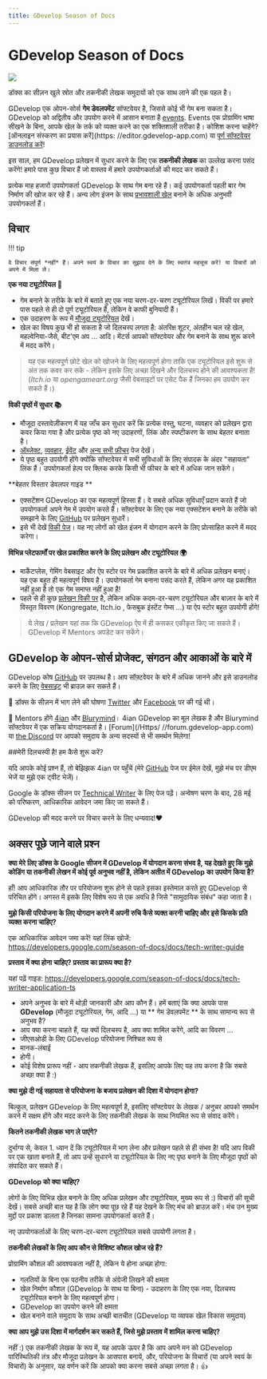 ```yaml
---
title: GDevelop Season of Docs
---
```

# GDevelop Season of Docs

![](/gdevelop5/community/seasonofdocs_logo_secondarygrey_72ppi.png)

डॉक्स का सीज़न खुले स्रोत और तकनीकी लेखक समुदायों को एक साथ लाने की एक पहल है।

GDevelop एक ओपन-सोर्स **गेम डेवलपमेंट** सॉफ्टवेयर है, जिससे कोई भी गेम बना सकता है। GDevelop को अद्वितीय और उपयोग करने में आसान बनाता है [events](https://gdevelop-app.com/). Events एक प्रोग्रामिंग भाषा सीखने के बिना, आपके खेल के तर्क को व्यक्त करने का एक शक्तिशाली तरीका है। कोशिश करना चाहेंगे? [ऑनलाइन संस्करण का प्रयास करें](https: //editor.gdevelop-app.com) या [पूर्ण सॉफ्टवेयर डाउनलोड करें](https://gdevelop-app.com/download/)!

इस साल, हम GDevelop प्रलेखन में सुधार करने के लिए एक **तकनीकी लेखक** का उल्लेख करना पसंद करेंगे! हमारे पास कुछ विचार हैं जो वास्तव में हमारे उपयोगकर्ताओं की मदद कर सकते हैं।

प्रत्येक माह हजारों उपयोगकर्ता GDevelop के साथ गेम बना रहे हैं। कई उपयोगकर्ता पहली बार गेम निर्माण की खोज कर रहे हैं। अन्य लोग इंजन के साथ [प्रभावशाली खेल](https://gdevelop-app.com/games-showcase/) बनाने के अधिक अनुभवी उपयोगकर्ता हैं।

## विचार

!!! tip

    वे विचार संपूर्ण *नहीं* हैं। अपने स्वयं के विचार का सुझाव देने के लिए स्वतंत्र महसूस करें! या विचारों को अपने में मिला लें।

**एक नया ट्यूटोरियल 🚀**

   * गेम बनाने के तरीके के बारे में बताते हुए एक नया चरण-दर-चरण ट्यूटोरियल लिखें। विकी पर हमारे पास पहले से ही दो पूर्ण ट्यूटोरियल हैं, लेकिन वे काफी बुनियादी हैं।
  * एक उदाहरण के रूप में [मौजूदा ट्यूटोरियल](http://wiki.compilgames.net/doku.php/gdevelop5/tutorials/platform-game/start) देखें।
  * खेल का विषय कुछ भी हो सकता है जो दिलचस्प लगता है: अंतरिक्ष शूटर, अंतहीन चल रहे खेल, महल्वेनिया-जैसे, बीट'एम अप ... आदि। मेंटर्स आपको सॉफ्टवेयर और गेम बनाने के साथ शुरू करने में मदद करेंगे।

> यह एक महत्वपूर्ण छोटे खेल को खोजने के लिए महत्वपूर्ण होगा ताकि एक ट्यूटोरियल इसे शुरू से अंत तक कवर कर सके - लेकिन इसके लिए अच्छा दिखने और दिलचस्प होने की आवश्यकता है! (*Itch.io* या *opengameart.org* जैसी वेबसाइटों पर एसेट पैक हैं जिनका हम उपयोग कर सकते हैं।)

**विकी पृष्ठों में सुधार 📚**

  * मौजूदा दस्तावेज़ीकरण में यह जाँच कर सुधार करें कि प्रत्येक वस्तु, घटना, व्यवहार को प्रलेखन द्वारा कवर किया गया है और प्रत्येक पृष्ठ को नए उदाहरणों, लिंक और स्पष्टीकरण के साथ बेहतर बनाता है।
  * [ऑब्जेक्ट](http://wiki.compilgames.net/doku.php/gdevelop5/objects), [व्यवहार](http://wiki.compilgames.net/doku.php/gdevelop5/behaviors), [ईवेंट](http://wiki.compilgames.net/doku.php/gdevelop5/events) और [अन्य सभी फ़ीचर](http://wiki.compilgames.net/doku.php/gdevelop5/all-features) पेज देखें।
  * ये पृष्ठ बहुत उपयोगी होंगे क्योंकि सॉफ्टवेयर में सभी सुविधाओं के लिए संपादक के अंदर "सहायता" लिंक हैं। उपयोगकर्ता हेल्प पर क्लिक करके किसी भी फीचर के बारे में अधिक जान सकेंगे।

**बेहतर विस्तार डेवलपर गाइड **

  * एक्सटेंशन GDevelop का एक महत्वपूर्ण हिस्सा हैं। वे सबसे अधिक सुविधाएँ प्रदान करते हैं जो उपयोगकर्ता अपने गेम में उपयोग करते हैं। सॉफ़्टवेयर के लिए एक नया एक्सटेंशन बनाने के तरीके को समझाने के लिए [GitHub](https://github.com/4ian/GDevelop/blob/master/new/README-extensions.md) पर प्रलेखन सुधारें।
  * इसे भी देखें [विकी पेज](http://wiki.compilgames.net/doku.php/gdevelop5/extending-gdevelop)। यह नए लोगों को खेल इंजन में योगदान करने के लिए प्रोत्साहित करने में मदद करेगा।

**विभिन्न प्लेटफार्मों पर खेल प्रकाशित करने के लिए प्रलेखन और ट्यूटोरियल 🌍**

  * मार्केटप्लेस, गेमिंग वेबसाइट और ऐप स्टोर पर गेम प्रकाशित करने के बारे में अधिक प्रलेखन बनाएं। यह एक बहुत ही महत्वपूर्ण विषय है। उपयोगकर्ता गेम बनाना पसंद करते हैं, लेकिन अगर यह प्रकाशित नहीं हुआ है तो एक गेम समाप्त नहीं हुआ है!
  * पहले से ही कुछ [प्रलेखन विकी पर](http://wiki.compilgames.net/doku.php/gdevelop5/publishing) है, लेकिन अधिक कदम-दर-चरण ट्यूटोरियल और बाज़ार के बारे में विस्तृत विवरण (Kongregate, Itch.io , फेसबुक इंस्टेंट गेम्स ...) या ऐप स्टोर बहुत उपयोगी होंगे!


> ये लेख / प्रलेखन यहां तक कि GDevelop ऐप में ही कसकर एकीकृत किए जा सकते हैं। GDevelop में Mentors अपडेट कर सकेंगे।


## GDevelop के ओपन-सोर्स प्रोजेक्ट, संगठन और आकाओं के बारे में

GDevelop कोष [GitHub](https://github.com/4ian/GDevelop)  पर उपलब्ध है। आप सॉफ़्टवेयर के बारे में अधिक जानने और इसे डाउनलोड करने के लिए [वेबसाइट](https://gdevelop-app.com/) भी ब्राउज़ कर सकते हैं।

📣 डॉक्स के सीज़न में भाग लेने की घोषणा [Twitter](https://twitter.com/GDevelopApp/status/1120410655675359234) और [Facebook](https://www.facebook.com/GDevelopApp/pps/10157106427160768) पर की गई थी।

👋 Mentors होंगे [4ian](https://github.com/4ian) और [Blurymind](https://github.com/blurymind)। 4ian GDevelop का मूल लेखक है और Blurymind सॉफ्टवेयर में एक सक्रिय योगदानकर्ता है। [Forum](/Https/ //forum.gdevelop-app.com) या [the Discord](https://discord.gg/rjdYHvj) पर आपको समुदाय के अन्य सदस्यों से भी समर्थन मिलेगा!

##मेरी दिलचस्पी है! हम कैसे शुरू करें?

यदि आपके कोई प्रश्न हैं, तो बेझिझक 4ian पर पहुँचें (मेरे [GitHub](https://github.com/4ian) पेज पर ईमेल देखें, मुझे मंच पर डीएम भेजें या मुझे एक ट्वीट भेजें)।

Google के डॉक्स सीजन पर [Technical Writer](https://developers.google.com/season-of-docs/docs/tech-writer-guide) के लिए पेज पढ़ें। अन्वेषण चरण के बाद, 28 मई को परिष्करण, आधिकारिक आवेदन जमा किए जा सकते हैं।

GDevelop की मदद करने पर विचार करने के लिए धन्यवाद!❤️

## अक्सर पूछे जाने वाले प्रश्न

**क्या मेरे लिए डॉक्स के Google सीजन में GDevelop में योगदान करना संभव है, यह देखते हुए कि मुझे कोडिंग या तकनीकी लेखन में कोई पूर्व अनुभव नहीं है, लेकिन अतीत में GDevelop का उपयोग किया है?**

हाँ! आप आधिकारिक तौर पर परियोजना शुरू होने से पहले इसका इस्तेमाल करते हुए GDevelop से परिचित होंगे। अगस्त में इसके लिए विशेष रूप से एक अवधि है जिसे "सामुदायिक संबंध" कहा जाता है।

**मुझे किसी परियोजना के लिए योगदान करने में अपनी रुचि कैसे व्यक्त करनी चाहिए और इसे किसके प्रति व्यक्त करना चाहिए?**

एक आधिकारिक आवेदन जमा करें! यहां लिंक खोजें: https://developers.google.com/season-of-docs/docs/tech-writer-guide

**प्रस्ताव में क्या होना चाहिए? प्रस्ताव का प्रारूप क्या है?**

यहां पढ़ें गाइड: https://developers.google.com/season-of-docs/docs/tech-writer-application-ts

* अपने अनुभव के बारे में थोड़ी जानकारी और आप कौन हैं। हमें बताएं कि क्या आपके पास **GDevelop** (मौजूदा ट्यूटोरियल, गेम, आदि ...) या ** गेम डेवलपमेंट ** के साथ सामान्य रूप से अनुभव है?
* आप क्या करना चाहते हैं, यह क्यों दिलचस्प है, आप क्या शामिल करेंगे, आदि का विवरण ...
* जीएसओडी के लिए GDevelop परियोजना निश्चित रूप से
* मानक-लंबाई
* होगी।
* कोई विशेष प्रारूप नहीं - आप तकनीकी लेखक हैं, इसलिए आपके लिए यह तय करना है कि सबसे अच्छा क्या है :)

**क्या मुझे दी गई सहायता से परियोजना के बजाय प्रलेखन की दिशा में योगदान होगा?**

बिल्कुल, प्रलेखन GDevelop के लिए महत्वपूर्ण है, इसलिए सॉफ्टवेयर के लेखक / अनुचर आपको समर्थन करने में सक्षम होंगे और मदद करने के लिए तकनीकी लेखक के साथ नियमित रूप से संवाद करेंगे।

**कितने तकनीकी लेखक भाग ले पाएंगे?**

दुर्भाग्य से, केवल 1. ध्यान दें कि ट्यूटोरियल में भाग लेना और प्रलेखन पहले से ही संभव है! यदि आप विकी पर एक खाता बनाते हैं, तो आप उन्हें सुधारने या ट्यूटोरियल के लिए नए पृष्ठ बनाने के लिए मौजूदा पृष्ठों को संपादित कर सकते हैं।

**GDevelop को क्या चाहिए?**

लोगों के लिए विभिन्न खेल बनाने के लिए अधिक प्रलेखन और ट्यूटोरियल, मुख्य रूप से :) विचारों की सूची देखें। सबसे अच्छी बात यह है कि लोग क्या पूछ रहे हैं यह देखने के लिए मंच को ब्राउज़ करें। मंच उन मुख्य मुद्दों पर प्रकाश डालता है जिनका सामना उपयोगकर्ता करते हैं।

नए उपयोगकर्ताओं के लिए चरण-दर-चरण ट्यूटोरियल सबसे उपयोगी लगता है।

**तकनीकी लेखकों के लिए आप कौन से विशिष्ट कौशल खोज रहे हैं?**

प्रोग्रामिंग कौशल की आवश्यकता नहीं है, लेकिन ये होना अच्छा होगा:

* गलतियों के बिना एक पठनीय तरीके से अंग्रेजी लिखने की क्षमता
* खेल निर्माण कौशल (GDevelop के साथ या बिना) - उदाहरण के लिए एक नया, दिलचस्प ट्यूटोरियल बनाने के लिए महत्वपूर्ण होगा।
* GDevelop का उपयोग करने की क्षमता
* खेल बनाने वाले समुदाय के साथ अच्छी बातचीत (GDevelop या व्यापक खेल विकास समुदाय)

**क्या आप मुझे उस दिशा में मार्गदर्शन कर सकते हैं, जिसे मुझे प्रस्ताव में शामिल करना चाहिए?**

नहीं :) एक तकनीकी लेखक के रूप में, यह आपके ऊपर है कि आप अपने मन को GDevelop पारिस्थितिकी तंत्र और मौजूदा प्रलेखन के आसपास बनायें, और, परियोजना के विचारों (या अपने स्वयं के विचारों) के अनुसार, यह वर्णन करें कि आपको क्या करना सबसे अच्छा लगता है। 👍